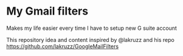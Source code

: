 # My Gmail filters
Makes my life easier every time I have to setup new G suite account

This repository idea and content inspired by @lakruzz and his repo https://github.com/lakruzz/GoogleMailFilters
